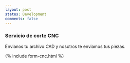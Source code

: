 ```yaml
---
layout: post
status: Development
comments: false
---
```


### Servicio de corte CNC
Envianos tu archivo CAD y nosotros te enviamos tus piezas.

{% include form-cnc.html %}
